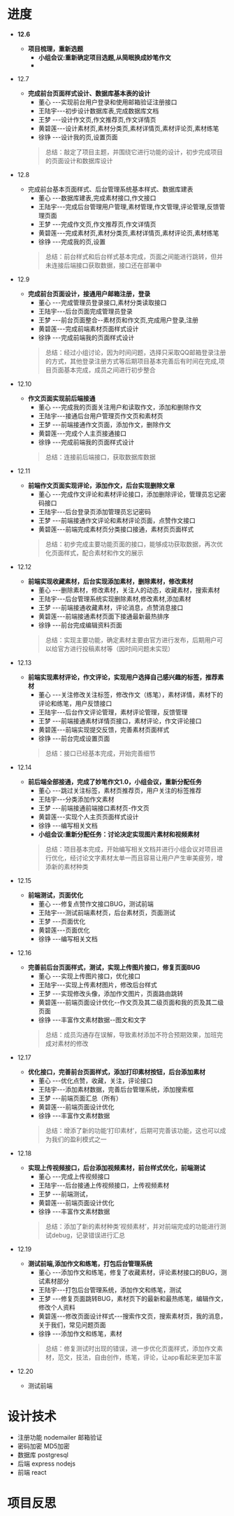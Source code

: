 # 进度

* __12.6__
    * __项目梳理，重新选题__
        * __小组会议:重新确定项目选题,从简眠换成妙笔作文__
        * 
* 12.7
    * __完成前台页面样式设计、数据库基本表的设计__
        * 董心  ---实现前台用户登录和使用邮箱验证注册接口
        * 王陆宇---初步设计数据库表,完成数据库文档
        * 王梦  ---设计作文页,作文推荐页,作文详情页
        * 黄碧莲---设计素材页,素材分类页,素材详情页,素材评论页,素材练笔
        * 徐铮  ---设计我的页,设置页面
        > 总结：敲定了项目主题，并围绕它进行功能的设计，初步完成项目的页面设计和数据库设计
* 12.8
    * 完成前台基本页面样式、后台管理系统基本样式、数据库建表
        * 董心  ---数据库建表,完成素材接口,作文接口
        * 王陆宇---完成后台管理用户管理,素材管理,作文管理,评论管理,反馈管理页面
        * 王梦  ---完成作文页,作文推荐页,作文详情页
        * 黄碧莲---完成素材页,素材分类页,素材详情页,素材评论页,素材练笔
        * 徐铮  ---完成我的页,设置
        > 总结：前台样式和后台样式基本完成，页面之间能进行跳转，但并未连接后端接口获取数据，接口还在部署中
* 12.9
    * __完成前台页面设计，接通用户邮箱注册，登录__
        * 董心  ---完成管理员登录接口,素材分类读取接口
        * 王陆宇---后台页面完成管理员登录
        * 王梦  ---前台页面整合--素材页和作文页,完成用户登录,注册
        * 黄碧莲---完成前端素材页面样式设计
        * 徐铮  ---完成前端我的页面样式设计
        > 总结：经过小组讨论，因为时间问题，选择只采取QQ邮箱登录注册的方式，其他登录注册方式等后期项目基本完善后有时间在完成,项目页面基本完成，成员之间进行初步整合
* 12.10
    * __作文页面实现前后端接通__
        * 董心  ---完成我的页面关注用户和读取作文，添加和删除作文
        * 王陆宇---接通后台用户管理页作文页和素材页
        * 王梦  ---前端接通作文页面，添加作文，删除作文
        * 黄碧莲---完成个人主页接通接口
        * 徐铮  ---完成前端我的页面样式设计
        > 总结：连接前后端接口，获取数据库数据
* 12.11
    * __前端作文页面实现评论，添加作文，后台实现删除文章__
        * 董心  ---完成作文评论和素材评论接口，添加删除评论，管理员忘记密码接口
        * 王陆宇---后台登录页添加管理员忘记密码
        * 王梦  ---前端接通作文评论和素材评论页面，点赞作文接口
        * 黄碧莲---前端完成素材页分类接口接通，素材页页面样式
        > 总结：初步完成主要功能页面的接口，能够成功获取数据，再次优化页面样式，配合素材和作文的展示
* 12.12
    * __前端实现收藏素材，后台实现添加素材，删除素材，修改素材__
        * 董心  ---删除素材，修改素材，关注人的动态，收藏素材，搜索素材
        * 王陆宇---后台管理系统实现删除素材,修改素材,添加素材
        * 王梦  ---前端接通收藏素材，评论消息，点赞消息接口
        * 黄碧莲---前端接通素材页面下接通最新最热排序
        * 徐铮  ---前台完成编辑资料页面
        > 总结：实现主要功能，确定素材主要由官方进行发布，后期用户可以给官方进行投稿素材等（因时间问题未实现）
* 12.13
    * __前端实现素材评论，作文评论，实现用户选择自己感兴趣的标签，推荐素材__
        * 董心  ---关注修改关注标签，修改作文（练笔），素材详情，素材下的评论和练笔，用户反馈接口
        * 王陆宇---后台作文评论管理，素材评论管理，反馈管理
        * 王梦  ---前端接通素材详情页接口，素材评论，作文评论接口
        * 黄碧莲---前端实现提交反馈，完善素材页面样式
        * 徐铮  ---前台完成设置页面
        > 总结：接口已经基本完成，开始完善细节
* 12.14
    * __前后端全部接通，完成了妙笔作文1.0，小组会议，重新分配任务__
        * 董心  ---跳过关注标签，素材页推荐页，用户关注的标签推荐
        * 王陆宇---分类添加作文素材
        * 王梦  ---前端接通前端接口素材页-作文页
        * 黄碧莲---实现个人主页页面样式设计
        * 徐铮  ---编写相关文档
        * __小组会议:重新分配任务：讨论决定实现图片素材和视频素材__
        > 总结：项目基本完成，开始编写相关文档并进行小组会议对项目进行优化，经讨论文字素材太单一而且容易让用户产生审美疲劳，增添新的素材种类
* 12.15
    * __前端测试，页面优化__
        * 董心  ---修复点赞作文接口BUG，测试前端
        * 王陆宇---测试前端素材页，后台素材页，页面测试
        * 王梦  ---页面优化
        * 黄碧莲---页面优化
        * 徐铮  ---编写相关文档
        
* 12.16 
    * __完善前后台页面样式，测试，实现上传图片接口，修复页面BUG__
        * 董心  ---实现上传图片接口，优化接口
        * 王陆宇---实现上传素材图片，修改后台样式
        * 王梦  ---实现修改头像，添加作文图片，页面路由跳转
        * 黄碧莲---前端页面设计优化--作文页及其二级页面和我的页及其二级页面
        * 徐铮  ---丰富作文素材数据--图文和文字
        > 总结：成员沟通存在误解，导致素材添加不符合预期效果，加班完成对素材的修改
* 12.17 
    * __优化接口，完善前台页面样式，添加打印素材按钮，后台添加素材__
        * 董心  ---优化点赞，收藏，关注，评论接口
        * 王陆宇---添加素材数据，完善后台管理系统，添加搜索框
        * 王梦  ---前端页面汇总（所有）
        * 黄碧莲---前端页面设计优化
        * 徐铮  ---丰富作文素材数据
        > 总结：增添了新的功能‘打印素材’，后期可完善该功能，这也可以成为我们的盈利模式之一
* 12.18
    * __实现上传视频接口，后台添加视频素材，前台样式优化，前端测试__
        * 董心  ---完成上传视频接口
        * 王陆宇---后台接通上传视频接口，上传视频素材
        * 王梦  ---前端测试，
        * 黄碧莲---前端页面设计优化
        * 徐铮  ---丰富作文素材数据
        > 总结：添加了新的素材种类‘视频素材’，并对前端完成的功能进行测试debug，记录错误进行汇总
* 12.19
    * __测试前端,添加作文和练笔，打包后台管理系统__
        * 董心  ---添加作文和练笔，修复了收藏素材，评论素材接口的BUG，测试素材部分
        * 王陆宇---打包后台管理系统，添加作文和练笔，测试
        * 王梦  ---修复页面跳转BUG，素材页下的最新和最热练笔，编辑作文，修改个人资料
        * 黄碧莲---修改页面设计样式---搜索作文页，搜索素材页，我的消息，关于我们，常见问题页面
        * 徐铮  ---添加作文和练笔，素材
        > 总结：修复测试时出现的错误，进一步优化页面样式，添加作文素材，范文，技法，自由创作，练笔，评论，让app看起来更加丰富
* 12.20
    * 测试前端

# 设计技术

   * 注册功能	nodemailer 邮箱验证
   * 密码加密	MD5加密
   * 数据库     postgresql
   * 后端	     express nodejs
   * 前端       react

   
# 项目反思  



